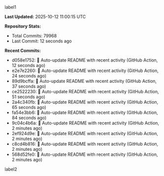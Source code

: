 
label1 
<!-- ACTIVITY_START -->
**Last Updated:** 2025-10-12 11:00:15 UTC

**Repository Stats:**
- Total Commits: 79968
- Last Commit: 12 seconds ago

**Recent Commits:**
- d058e1752: 🤖 Auto-update README with recent activity (GitHub Action, 12 seconds ago)
- e2e7e2260: 🤖 Auto-update README with recent activity (GitHub Action, 24 seconds ago)
- 89d9bcffa: 🤖 Auto-update README with recent activity (GitHub Action, 37 seconds ago)
- ce2522230: 🤖 Auto-update README with recent activity (GitHub Action, 51 seconds ago)
- 2a4c340fb: 🤖 Auto-update README with recent activity (GitHub Action, 65 seconds ago)
- fa54e3bb6: 🤖 Auto-update README with recent activity (GitHub Action, 84 seconds ago)
- 9c04c4b6a: 🤖 Auto-update README with recent activity (GitHub Action, 2 minutes ago)
- 2ef924d9e: 🤖 Auto-update README with recent activity (GitHub Action, 2 minutes ago)
- c8cd4b816: 🤖 Auto-update README with recent activity (GitHub Action, 2 minutes ago)
- 568d52fe0: 🤖 Auto-update README with recent activity (GitHub Action, 2 minutes ago)
<!-- ACTIVITY_END -->

label2
